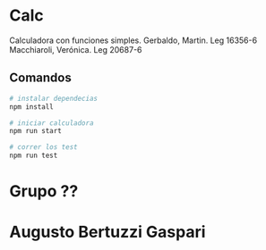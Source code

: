 # Calc

Calculadora con funciones simples.
Gerbaldo, Martin. Leg 16356-6
Macchiaroli, Verónica. Leg 20687-6
## Comandos

```bash
# instalar dependecias
npm install

# iniciar calculadora
npm run start

# correr los test
npm run test
```

# Grupo ??
# Augusto Bertuzzi Gaspari